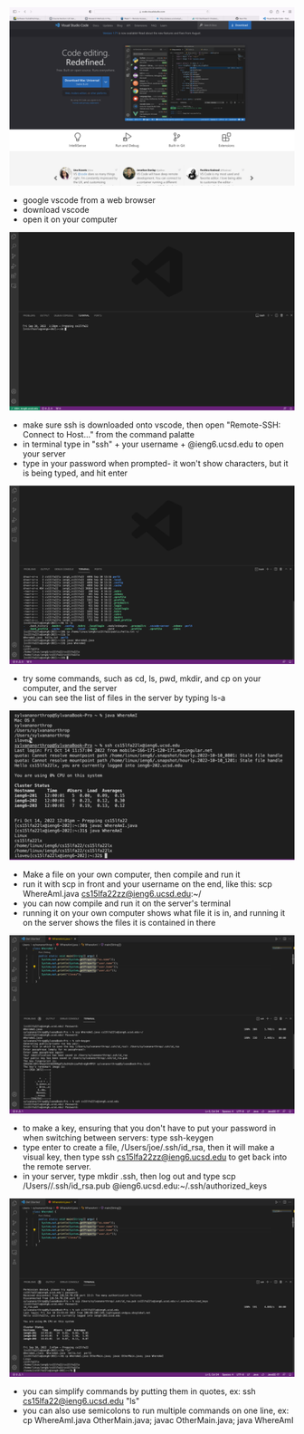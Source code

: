 ![Image](./image1.png)
* google vscode from a web browser
* download vscode
* open it on your computer

![Image](./image2.png)
* make sure ssh is downloaded onto vscode, then open "Remote-SSH: Connect to Host..." from the command palatte
* in terminal type in "ssh" + your username + @ieng6.ucsd.edu to open your server
* type in your password when prompted- it won't show characters, but it is being typed, and hit enter

![Image](./image3.png)
* try some commands, such as cd, ls, pwd, mkdir, and cp on your computer, and the server
* you can see the list of files in the server by typing ls-a

![Image](./image4.png)
* Make a file on your own computer, then compile and run it
* run it with scp in front and your username on the end, like this: scp WhereAmI.java cs15lfa22zz@ieng6.ucsd.edu:~/
* you can now compile and run it on the server's terminal
* running it on your own computer shows what file it is in, and running it on the server shows the files it is contained in there

![Image](./image5.png)
* to make a key, ensuring that you don't have to put your password in when switching between servers: type ssh-keygen
* type enter to create a file, /Users/joe/.ssh/id_rsa, then it will make a visual key, then type ssh cs15lfa22zz@ieng6.ucsd.edu to get back into the remote server.
* in your server, type mkdir .ssh, then log out and type scp /Users/<personal username>/.ssh/id_rsa.pub <ucsd username>@ieng6.ucsd.edu:~/.ssh/authorized_keys
  
![Image](./image6.png)
* you can simplify commands by putting them in quotes, ex: ssh cs15lfa22@ieng6.ucsd.edu "ls"
* you can also use semicolons to run multiple commands on one line, ex: cp WhereAmI.java OtherMain.java; javac OtherMain.java; java WhereAmI
